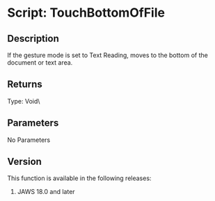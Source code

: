 # Script: TouchBottomOfFile

## Description

If the gesture mode is set to Text Reading, moves to the bottom of the
document or text area.

## Returns

Type: Void\

## Parameters

No Parameters

## Version

This function is available in the following releases:

1.  JAWS 18.0 and later
